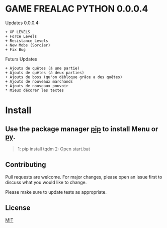 # GAME FREALAC PYTHON 0.0.0.4
Updates 0.0.0.4:
```
+ XP LEVELS
+ Force Levels
+ Resistance Levels
+ New Mobs (Sorcier)
+ Fix Bug
```

Futurs Updates
```
+ Ajouts de quêtes (à une partie)
+ Ajouts de quêtes (à deux parties)
+ Ajouts de boss (qu'on débloque grâce a des quêtes)
+ Ajouts de nouveaux marchands
+ Ajouts de nouveaux pouvoir
* Mieux décorer les textes
```
# Install 

## Use the package manager [pip](https://pip.pypa.io/en/stable/) to install Menu or [py](https://www.python.org/downloads/).

> 1: pip install tqdm
> 2: Open start.bat

## Contributing
Pull requests are welcome. For major changes, please open an issue first to discuss what you would like to change.

Please make sure to update tests as appropriate.

## License
[MIT](https://choosealicense.com/licenses/mit/)

